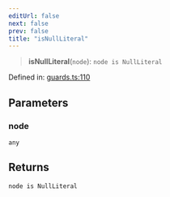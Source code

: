 ```yaml
---
editUrl: false
next: false
prev: false
title: "isNullLiteral"
---
```


> **isNullLiteral**(`node`): `node is NullLiteral`

Defined in: [guards.ts:110](https://github.com/rcs-agents/rcs-lang/blob/469fcdfdc8e17c47e6157264f59d88421628e7a2/packages/ast/src/guards.ts#L110)

## Parameters

### node

`any`

## Returns

`node is NullLiteral`
